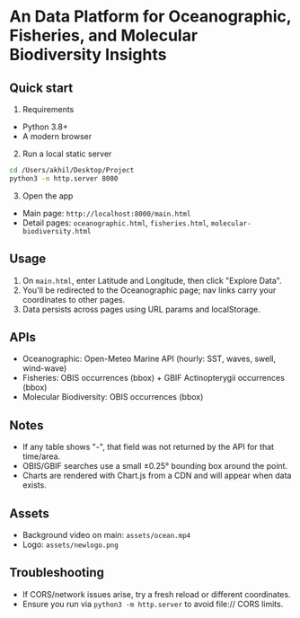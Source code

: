 An Data Platform for Oceanographic, Fisheries, and Molecular Biodiversity Insights
===============================================================================

Quick start
-----------

1) Requirements
- Python 3.8+
- A modern browser

2) Run a local static server

```bash
cd /Users/akhil/Desktop/Project
python3 -m http.server 8000
```

3) Open the app
- Main page: `http://localhost:8000/main.html`
- Detail pages: `oceanographic.html`, `fisheries.html`, `molecular-biodiversity.html`

Usage
-----
1. On `main.html`, enter Latitude and Longitude, then click "Explore Data".
2. You'll be redirected to the Oceanographic page; nav links carry your coordinates to other pages.
3. Data persists across pages using URL params and localStorage.

APIs
----
- Oceanographic: Open-Meteo Marine API (hourly: SST, waves, swell, wind-wave)
- Fisheries: OBIS occurrences (bbox) + GBIF Actinopterygii occurrences (bbox)
- Molecular Biodiversity: OBIS occurrences (bbox)

Notes
-----
- If any table shows "-", that field was not returned by the API for that time/area.
- OBIS/GBIF searches use a small ±0.25° bounding box around the point.
- Charts are rendered with Chart.js from a CDN and will appear when data exists.

Assets
------
- Background video on main: `assets/ocean.mp4`
- Logo: `assets/newlogo.png`

Troubleshooting
---------------
- If CORS/network issues arise, try a fresh reload or different coordinates.
- Ensure you run via `python3 -m http.server` to avoid file:// CORS limits.


